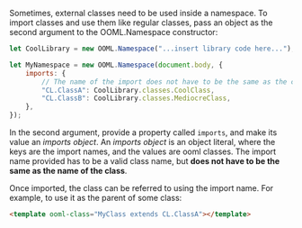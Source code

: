 Sometimes, external classes need to be used inside a namespace. To import classes and use them like regular classes, pass an object as the second argument to the OOML.Namespace constructor:

```javascript
let CoolLibrary = new OOML.Namespace("...insert library code here...");

let MyNamespace = new OOML.Namespace(document.body, {
    imports: {
        // The name of the import does not have to be the same as the class's name
        "CL.ClassA": CoolLibrary.classes.CoolClass,
        "CL.ClassB": CoolLibrary.classes.MediocreClass,
    },
});
```

In the second argument, provide a property called `imports`, and make its value an *imports object*. An *imports object* is an object literal, where the keys are the import names, and the values are ooml classes. The import name provided has to be a valid class name, but **does not have to be the same as the name of the class**.

Once imported, the class can be referred to using the import name. For example, to use it as the parent of some class:

```html
<template ooml-class="MyClass extends CL.ClassA"></template>
```
